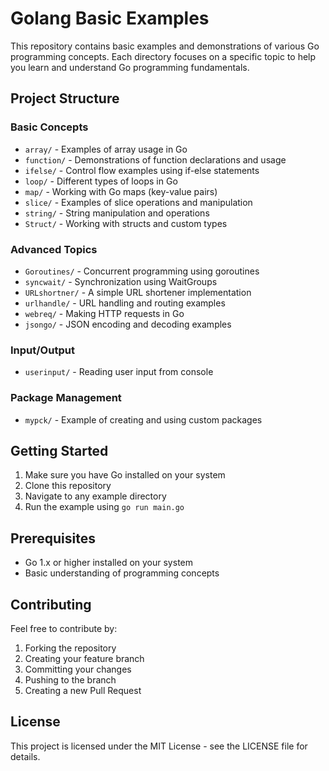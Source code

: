 # Golang Basic Examples

This repository contains basic examples and demonstrations of various Go programming concepts. Each directory focuses on a specific topic to help you learn and understand Go programming fundamentals.

## Project Structure

### Basic Concepts
- `array/` - Examples of array usage in Go
- `function/` - Demonstrations of function declarations and usage
- `ifelse/` - Control flow examples using if-else statements
- `loop/` - Different types of loops in Go
- `map/` - Working with Go maps (key-value pairs)
- `slice/` - Examples of slice operations and manipulation
- `string/` - String manipulation and operations
- `Struct/` - Working with structs and custom types

### Advanced Topics
- `Goroutines/` - Concurrent programming using goroutines
- `syncwait/` - Synchronization using WaitGroups
- `URLshortner/` - A simple URL shortener implementation
- `urlhandle/` - URL handling and routing examples
- `webreq/` - Making HTTP requests in Go
- `jsongo/` - JSON encoding and decoding examples

### Input/Output
- `userinput/` - Reading user input from console

### Package Management
- `mypck/` - Example of creating and using custom packages

## Getting Started

1. Make sure you have Go installed on your system
2. Clone this repository
3. Navigate to any example directory
4. Run the example using `go run main.go`

## Prerequisites

- Go 1.x or higher installed on your system
- Basic understanding of programming concepts

## Contributing

Feel free to contribute by:
1. Forking the repository
2. Creating your feature branch
3. Committing your changes
4. Pushing to the branch
5. Creating a new Pull Request

## License

This project is licensed under the MIT License - see the LICENSE file for details.